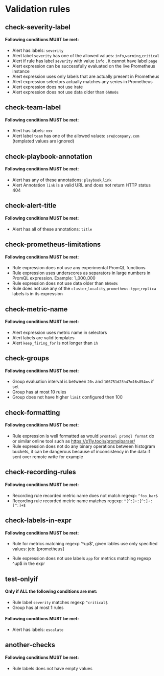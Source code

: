 
# Validation rules

## check-severity-label
#### Following conditions MUST be met:
  - Alert has labels: `severity`
  - Alert label `severity` has one of the allowed values: `info`,`warning`,`critical`
  - Alert if rule has label `severity` with value `info` , it cannot have label `page`
  - Alert expression can be successfully evaluated on the live Prometheus instance
  - Alert expression uses only labels that are actually present in Prometheus
  - Alert expression selectors actually matches any series in Prometheus
  - Alert expression does not use irate
  - Alert expression does not use data older than `6h0m0s`

## check-team-label
#### Following conditions MUST be met:
  - Alert has labels: `xxx`
  - Alert label `team` has one of the allowed values: `sre@company.com` (templated values are ignored)

## check-playbook-annotation
#### Following conditions MUST be met:
  - Alert has any of these annotations: `playbook`,`link`
  - Alert Annotation `link` is a valid URL and does not return HTTP status 404

## check-alert-title
#### Following conditions MUST be met:
  - Alert has all of these annotations: `title`

## check-prometheus-limitations
#### Following conditions MUST be met:
  - Rule expression does not use any experimental PromQL functions
  - Rule expression uses underscores as separators in large numbers in PromQL expression. Example: 1_000_000
  - Rule expression does not use data older than `6h0m0s`
  - Rule does not use any of the `cluster`,`locality`,`prometheus-type`,`replica` labels is in its expression

## check-metric-name
#### Following conditions MUST be met:
  - Alert expression uses metric name in selectors
  - Alert labels are valid templates
  - Alert `keep_firing_for` is not longer than `1h`

## check-groups
#### Following conditions MUST be met:
  - Group evaluation interval is between `20s` and `106751d23h47m16s854ms` if set
  - Group has at most 10 rules
  - Group does not have higher `limit` configured then 100

## check-formatting
#### Following conditions MUST be met:
  - Rule expression is well formatted as would `promtool promql format` do or similar online tool such as https://o11y.tools/promqlparser/
  - Rule expression does not do any binary operations between histogram buckets, it can be dangerous because of inconsistency in the data if sent over remote write for example

## check-recording-rules
#### Following conditions MUST be met:
  - Recording rule recorded metric name does not match regexp: `^foo_bar$`
  - Recording rule recorded metric name matches regexp: `^[^:]+:[^:]+:[^:]+$`

## check-labels-in-expr
#### Following conditions MUST be met:
  - Rule for metrics matching regexp '^up$', given lables use only specified values: job: [prometheus]

  - Rule expression does not use labels `app` for metrics matching regexp ^up$ in the expr

## test-onlyif
#### Only if ALL the following conditions are met:
  - Rule label `severity` matches regexp `^critical$`
  - Group has at most 1 rules
#### Following conditions MUST be met:
  - Alert has labels: `escalate`

## another-checks
#### Following conditions MUST be met:
  - Rule labels does not have empty values

